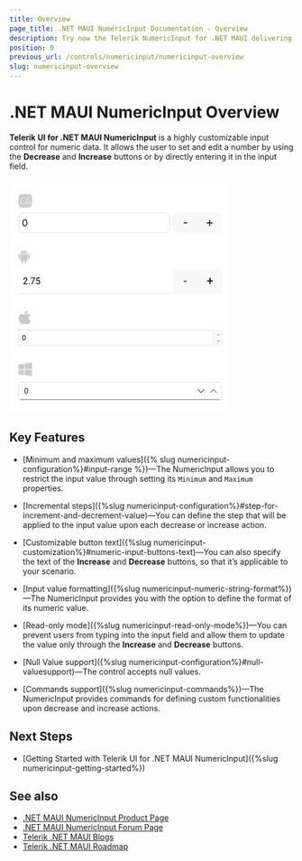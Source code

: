```yaml
---
title: Overview
page_title: .NET MAUI NumericInput Documentation - Overview
description: Try now the Telerik NumericInput for .NET MAUI delivering a set of options for customizing numeric input values.
position: 0
previous_url: /controls/numericinput/numericinput-overview
slug: numericinput-overview
---
```


# .NET MAUI NumericInput Overview

**Telerik UI for .NET MAUI NumericInput** is a highly customizable input control for numeric data. It allows the user to set and edit a number by using the **Decrease** and **Increase** buttons or by directly entering it in the input field.

![.NET MAUI NumericInput Overview](images/numericinput_overview.png "NumericInput Overview")

## Key Features

* [Minimum and maximum values]({% slug numericinput-configuration%}#input-range %})&mdash;The NumericInput allows you to restrict the input value through setting its `Minimum` and `Maximum` properties.

* [Incremental steps]({%slug numericinput-configuration%}#step-for-increment-and-decrement-value)&mdash;You can define the step that will be applied to the input value upon each decrease or increase action.

* [Customizable button text]({%slug numericinput-customization%}#numeric-input-buttons-text)&mdash;You can also specify the text of the **Increase** and **Decrease** buttons, so that it’s applicable to your scenario.

* [Input value formatting]({%slug numericinput-numeric-string-format%})&mdash;The NumericInput provides you with the option to define the format of its numeric value.

* [Read-only mode]({%slug numericinput-read-only-mode%})&mdash;You can prevent users from typing into the input field and allow them to update the value only through the **Increase** and **Decrease** buttons.

* [Null Value support]({%slug numericinput-configuration%}#null-valuesupport)&mdash;The control accepts null values.

* [Commands support]({%slug numericinput-commands%})&mdash;The NumericInput provides commands for defining custom functionalities upon decrease and increase actions.

## Next Steps

- [Getting Started with Telerik UI for .NET MAUI NumericInput]({%slug numericinput-getting-started%})

## See also

- [.NET MAUI NumericInput Product Page](https://www.telerik.com/maui-ui/numericinput)
- [.NET MAUI NumericInput Forum Page](https://www.telerik.com/forums/maui?tagId=1830)
- [Telerik .NET MAUI Blogs](https://www.telerik.com/blogs/mobile-net-maui)
- [Telerik .NET MAUI Roadmap](https://www.telerik.com/support/whats-new/maui-ui/roadmap)
